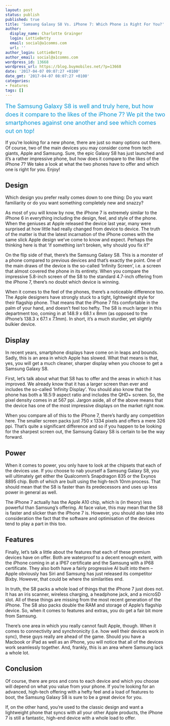 ```yaml
---
layout: post
status: publish
published: true
title: 'Samsung Galaxy S8 Vs. iPhone 7: Which Phone is Right For You?'
author:
  display_name: Charlotte Grainger
  login: LottieBetty
  email: social@a1comms.com
  url: ''
author_login: LottieBetty
author_email: social@a1comms.com
wordpress_id: 13668
wordpress_url: https://blog.buymobiles.net/?p=13668
date: '2017-04-07 09:07:27 +0100'
date_gmt: '2017-04-07 08:07:27 +0100'
categories:
- Features
tags: []
---
```

<p><span class="postStandFirst" style="color: #0896d5; line-height: 26px; font-size: 18px;">The Samsung Galaxy S8 is well and truly here, but how does it compare to the likes of the iPhone 7? We pit the two smartphones against one another and see which comes out on top!</span></p>
<p>If you&rsquo;re looking for a new phone, there are just so many options out there. Of course, two of the main devices you may consider come from tech giants, Apple and Samsung. Sure, the epic Galaxy S8 has just launched and it&rsquo;s a rather impressive phone, but how does it compare to the likes of the iPhone 7? We take a look at what the two phones have to offer and which one is right for you. Enjoy!</p>
<h2>Design</h2>
<p>Which design you prefer really comes down to one thing: Do you want familiarity or do you want something completely new and snazzy?</p>
<p>As most of you will know by now, the iPhone 7 is extremely similar to the iPhone 6 in everything including the design, feel, and style of the phone. When the geniuses at Apple released the device last year, many were surprised at how little had really changed from device to device. The truth of the matter is that the latest incarnation of the iPhone comes with the same slick Apple design we&rsquo;ve come to know and expect. Perhaps the thinking here is that &lsquo;if something isn&rsquo;t broken, why should you fix it?&rsquo;</p>
<p>On the flip side of that, there&rsquo;s the Samsung Galaxy S8. This is a monster of a phone compared to previous devices and that&rsquo;s exactly the point. One of the main draws of the device is the so-called &lsquo;Infinity Screen&rsquo;, i.e. a screen that almost covered the phone in its entirety. When you compare the impressive 5.8-inch screen of the S8 to the standard 4.7-inch offering from the iPhone 7, there&rsquo;s no doubt which device is winning.</p>
<p>When it comes to the feel of the phones, there&rsquo;s a noticeable difference too. The Apple designers have strongly stuck to a tight, lightweight style for their flagship phone. That means that the iPhone 7 fits comfortable in the palm of your hand, and doesn&rsquo;t feel too hefty. The S8 is much larger in this department too, coming in at 148.9 x 68.1 x 8mm (as opposed to the iPhone&rsquo;s 138.3 x 67.1 x 7.1mm). In short, it&rsquo;s a much sturdier, yet slightly bulkier device.</p>
<h2>Display</h2>
<p>In recent years, smartphone displays have come on in leaps and bounds. Sadly, this is an area in which Apple has slowed. What that means is that, yes, you will get a much cleaner, sharper display when you choose to get a Samsung Galaxy S8.</p>
<p>First, let&rsquo;s talk about what that S8 has to offer and the areas in which it has improved. We already know that it has a larger screen than ever and includes the so-called &lsquo;Infinity Display&rsquo;. You should also know that the phone has both a 18.5:9 aspect ratio and includes the QHD+ screen. So, the pixel density comes in at 567 ppi. Jargon aside, all of the above means that the device has one of the most impressive displays on the market right now.</p>
<p>When you compare all of this to the iPhone 7, there&rsquo;s hardly any competition here. The smaller screen packs just 750 x 1334 pixels and offers a mere 326 ppi. That&rsquo;s quite a significant difference and so if you happen to be looking for the sharpest screen out, the Samsung Galaxy S8 is certain to be the way forward.</p>
<h2>Power</h2>
<p>When it comes to power, you only have to look at the chipsets that each of the devices use. If you choose to nab yourself a Samsung Galaxy S8, you will ultimately get either the Qualcomm&rsquo;s Snapdragon 835 or the Exynos 8895 chip. Both of which are built using the high-tech 10nm process. That should mean that the S8 is faster than its predecessors and uses up less power in general as well.</p>
<p>The iPhone 7 actually has the Apple A10 chip, which is (in theory) less powerful than Samsung&rsquo;s offering. At face value, this may mean that the S8 is faster and slicker than the iPhone 7 is. However, you should also take into consideration the fact that the software and optimisation of the devices tend to play a part in this too.</p>
<h2>Features</h2>
<p>Finally, let&rsquo;s talk a little about the features that each of these premium devices have on offer. Both are waterproof to a decent enough extent, with the iPhone coming in at a IP67 certificate and the Samsung with a IP68 certificate. They also both have a fairly progressive AI built into them &ndash; Apple obviously has Siri and Samsung has just released its competitor Bixby. However, that could be where the similarities end.</p>
<p>In truth, the S8 packs a whole load of things that the iPhone 7 just does not. It has an iris scanner, wireless charging, a headphone jack, and a microSD slot. All of these things are missing from the most recent generation of the iPhone. The S8 also packs double the RAM and storage of Apple&rsquo;s flagship device. So, when it comes to features and extras, you do get a fair bit more from Samsung.</p>
<p>There&rsquo;s one area in which you really cannot fault Apple, though. When it comes to connectivity and synchronicity (i.e. how well their devices work in sync), these guys really are ahead of the game. Should you have a Macbook or iPad as well as an iPhone, you will notice that all of the devices work seamlessly together. And, frankly, this is an area where Samsung lack a whole lot.</p>
<h2>Conclusion</h2>
<p>Of course, there are pros and cons to each device and which you choose will depend on what you value from your phone. If you&rsquo;re looking for an advanced, high-tech offering with a hefty feel and a load of features to boot, the Samsung Galaxy S8 is sure to be a great device for you.</p>
<p>If, on the other hand, you&rsquo;re used to the classic design and want a lightweight phone that syncs with all your other Apple products, the iPhone 7 is still a fantastic, high-end device with a whole load to offer.</p>
